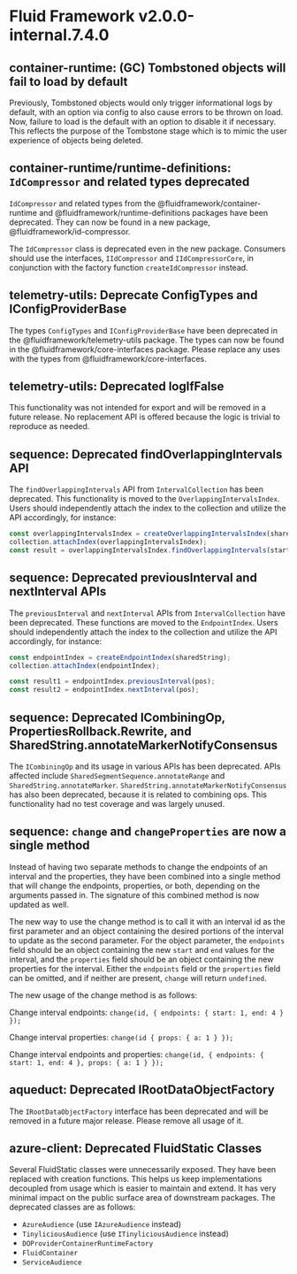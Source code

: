 <!-- THIS IS AN AUTOGENERATED FILE. DO NOT EDIT THIS FILE DIRECTLY. -->

# Fluid Framework v2.0.0-internal.7.4.0

## container-runtime: (GC) Tombstoned objects will fail to load by default

Previously, Tombstoned objects would only trigger informational logs by default, with an option via config to also cause errors to be thrown on load. Now, failure to load is the default with an option to disable it if necessary. This reflects the purpose of the Tombstone stage which is to mimic the user experience of objects being deleted.

## container-runtime/runtime-definitions: `IdCompressor` and related types deprecated

`IdCompressor` and related types from the @fluidframework/container-runtime and @fluidframework/runtime-definitions packages have been deprecated. They can now be found in a new package, @fluidframework/id-compressor.

The `IdCompressor` class is deprecated even in the new package. Consumers should use the interfaces, `IIdCompressor` and `IIdCompressorCore`, in conjunction with the factory function `createIdCompressor` instead.

## telemetry-utils: Deprecate ConfigTypes and IConfigProviderBase

The types `ConfigTypes` and `IConfigProviderBase` have been deprecated in the @fluidframework/telemetry-utils package. The types can now be found in the @fluidframework/core-interfaces package. Please replace any uses with the types from @fluidframework/core-interfaces.

## telemetry-utils: Deprecated logIfFalse

This functionality was not intended for export and will be removed in a future release. No replacement API is offered because the logic is trivial to reproduce as needed.

## sequence: Deprecated findOverlappingIntervals API

The `findOverlappingIntervals` API from `IntervalCollection` has been deprecated. This functionality is moved to the `OverlappingIntervalsIndex`. Users should independently attach the index to the collection and utilize the API accordingly, for instance:

```typescript
const overlappingIntervalsIndex = createOverlappingIntervalsIndex(sharedString);
collection.attachIndex(overlappingIntervalsIndex);
const result = overlappingIntervalsIndex.findOverlappingIntervals(start, end);
```

## sequence: Deprecated previousInterval and nextInterval APIs

The `previousInterval` and `nextInterval` APIs from `IntervalCollection` have been deprecated. These functions are moved to the `EndpointIndex`. Users should independently attach the index to the collection and utilize the API accordingly, for instance:

```typescript
const endpointIndex = createEndpointIndex(sharedString);
collection.attachIndex(endpointIndex);

const result1 = endpointIndex.previousInterval(pos);
const result2 = endpointIndex.nextInterval(pos);
```

## sequence: Deprecated ICombiningOp, PropertiesRollback.Rewrite, and SharedString.annotateMarkerNotifyConsensus

The `ICombiningOp` and its usage in various APIs has been deprecated. APIs affected include `SharedSegmentSequence.annotateRange` and `SharedString.annotateMarker`. `SharedString.annotateMarkerNotifyConsensus` has also been deprecated, because it is related to combining ops. This functionality had no test coverage and was largely unused.

## sequence: `change` and `changeProperties` are now a single method

Instead of having two separate methods to change the endpoints of an interval and the properties, they have been combined into a single method that will change the endpoints, properties, or both, depending on the arguments passed in. The signature of this combined method is now updated as well.

The new way to use the change method is to call it with an interval id as the first parameter and an object containing the desired portions of the interval to update as the second parameter. For the object parameter, the `endpoints` field should be an object containing the new `start` and `end` values for the interval, and the `properties` field should be an object containing the new properties for the interval. Either the `endpoints` field or the `properties` field can be omitted, and if neither are present, `change` will return `undefined`.

The new usage of the change method is as follows:

Change interval endpoints: `change(id, { endpoints: { start: 1, end: 4 } });`

Change interval properties: `change(id { props: { a: 1 } });`

Change interval endpoints and properties: `change(id, { endpoints: { start: 1, end: 4 }, props: { a: 1 } });`

## aqueduct: Deprecated IRootDataObjectFactory

The `IRootDataObjectFactory` interface has been deprecated and will be removed in a future major release. Please remove all usage of it.

## azure-client: Deprecated FluidStatic Classes

Several FluidStatic classes were unnecessarily exposed. They have been replaced with creation functions. This helps us keep implementations decoupled from usage which is easier to maintain and extend. It has very minimal impact on the public surface area of downstream packages. The deprecated classes are as follows:

- `AzureAudience` (use `IAzureAudience` instead)
- `TinyliciousAudience` (use `ITinyliciousAudience` instead)
- `DOProviderContainerRuntimeFactory`
- `FluidContainer`
- `ServiceAudience`

